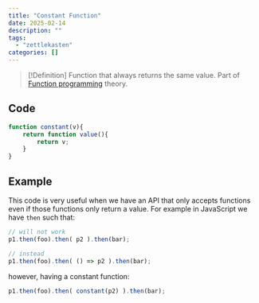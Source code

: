 ```yaml
---
title: "Constant Function"
date: 2025-02-14
description: ""
tags: 
  - "zettlekasten"
categories: []
---
```


> [!Definition]
> Function that always returns the same value. Part of [Function programming](Function%20programming) theory.

## Code
```js
function constant(v){
	return function value(){ 
		return v;
	}
}
```

## Example
This code is very useful when we have an API that only accepts functions even if those functions only return a value. For example in JavaScript we have `then` such that:
```js
// will not work
p1.then(foo).then( p2 ).then(bar);

// instead
p1.then(foo).then( () => p2 ).then(bar);
```

however, having a constant function:
```js
p1.then(foo).then( constant(p2) ).then(bar);
```
